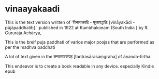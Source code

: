 # vinaayakaadi

This is the text version written of 'विनायकादि - पूजापद्धतिः [vināyakādi - pūjāpaddhatiḥ] '
published in 1922 at Kumbhakonam (South India ) by R. Gururaja
Achārya,

This is the breif puja paddhati of varios major poojas that are performed as per the madhva paddhati

A lot of text given in the तन्त्रसारसंग्रह [tantrasārasaṃgraha] of ānanda-tīrtha

This endeavor is to create a book readable in any device. especially Kindle epub
